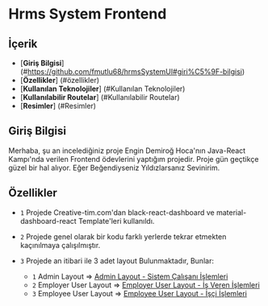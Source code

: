 # Hrms System Frontend
## İçerik
* [**Giriş Bilgisi**] (#https://github.com/fmutlu68/hrmsSystemUI#giri%C5%9F-bilgisi)
* [**Özellikler**] (#özellikler)
* [**Kullanılan Teknolojiler**] (#Kullanılan Teknolojiler)
* [**Kullanılabilir Routelar**] (#Kullanılabilir Routelar)
* [**Resimler**] (#Resimler)

 ## Giriş Bilgisi
 Merhaba, şu an incelediğiniz proje Engin Demiroğ Hoca'nın Java-React Kampı'nda verilen Frontend ödevlerini yaptığım projedir. Proje gün geçtikçe güzel bir hal alıyor. 
 Eğer Beğendiyseniz Yıldızlarsanız Sevinirim.


## Özellikler
  * `1` Projede Creative-tim.com'dan black-react-dashboard ve material-dashboard-react Template'leri kullanıldı.

  * `2` Projede genel olarak bir kodu farklı yerlerde tekrar etmekten kaçınılmaya çalışılmıştır.

  * `3` Projede an itibari ile 3 adet layout Bulunmaktadır, Bunlar:
      * `1` Admin Layout => <a href="https://github.com/fmutlu68/hrmsSystemUI/blob/master/src/layouts/Admin.js">Admin Layout - Sistem Çalışanı İşlemleri</a>
      * `2` Employer User Layout => <a href="https://github.com/fmutlu68/hrmsSystemUI/blob/master/src/layouts/EmployerUser.js">Employer User Layout - İş Veren İşlemleri</a>
      * `3` Employee User Layout => <a href="https://github.com/fmutlu68/hrmsSystemUI/blob/master/src/layouts/EmployeeUser.js">Employee User Layout - İşçi İşlemleri</a>

